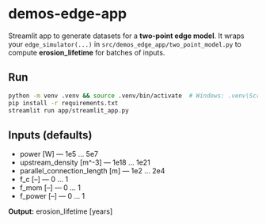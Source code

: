 # demos-edge-app

Streamlit app to generate datasets for a **two-point edge model**.
It wraps your `edge_simulator(...)` in `src/demos_edge_app/two_point_model.py` to compute **erosion_lifetime** for batches of inputs.

## Run
```bash
python -m venv .venv && source .venv/bin/activate  # Windows: .venv\Scripts\activate
pip install -r requirements.txt
streamlit run app/streamlit_app.py
```

## Inputs (defaults)
- power [W] — 1e5 … 5e7
- upstream_density [m^-3] — 1e18 … 1e21
- parallel_connection_length [m] — 1e2 … 2e4
- f_c [–] — 0 … 1
- f_mom [–] — 0 … 1
- f_power [–] — 0 … 1

**Output:** erosion_lifetime [years]
